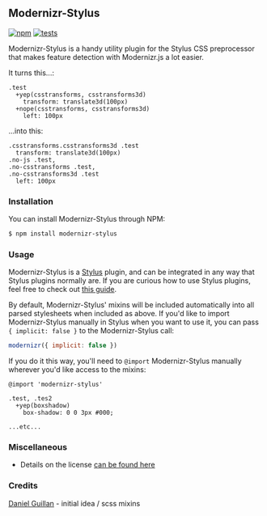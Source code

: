 Modernizr-Stylus
---------

[![npm](http://img.shields.io/npm/v/modernizr-stylus.svg?style=flat)](http://badge.fury.io/js/modernizr-stylus)
[![tests](http://img.shields.io/travis/declandewet/modernizr-stylus/master.svg?style=flat)](https://travis-ci.org/declandewet/modernizr-stylus)

Modernizr-Stylus is a handy utility plugin for the Stylus CSS preprocessor that
makes feature detection with Modernizr.js a lot easier.

It turns this...:

```stylus
.test
  +yep(csstransforms, csstransforms3d)
    transform: translate3d(100px)
  +nope(csstransforms, csstransforms3d)
    left: 100px
```

...into this:

```stylus
.csstransforms.csstransforms3d .test
  transform: translate3d(100px)
.no-js .test,
.no-csstransforms .test,
.no-csstransforms3d .test
  left: 100px
```

### Installation

You can install Modernizr-Stylus through NPM:

```bash
$ npm install modernizr-stylus
```

### Usage

Modernizr-Stylus is a [Stylus](http://learnboost.github.io/stylus/) plugin, and can be integrated in any way that Stylus plugins normally are. If you are curious how to use Stylus plugins, feel free to check out [this guide](https://gist.github.com/jenius/8263065).

By default, Modernizr-Stylus' mixins will be included automatically into all parsed stylesheets when included as above. If you'd like to import Modernizr-Stylus manually in Stylus when you want to use it, you can pass `{ implicit: false }` to the Modernizr-Stylus call:

```js
modernizr({ implicit: false })
```

If you do it this way, you'll need to `@import` Modernizr-Stylus manually wherever you'd like access to the mixins:

```stylus
@import 'modernizr-stylus'

.test, .tes2
  +yep(boxshadow)
    box-shadow: 0 0 3px #000;

...etc...
```

### Miscellaneous

- Details on the license [can be found here](license.md)

### Credits
[Daniel Guillan](http://danielguillan.com/) - initial idea / scss mixins
